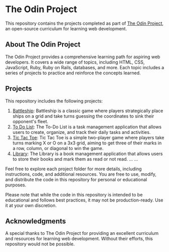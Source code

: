 # The Odin Project

This repository contains the projects completed as part of [The Odin Project](https://www.theodinproject.com/), an open-source curriculum for learning web development.

## About The Odin Project

The Odin Project provides a comprehensive learning path for aspiring web developers. It covers a wide range of topics, including HTML, CSS, JavaScript, Ruby, Ruby on Rails, databases, and more. Each topic includes a series of projects to practice and reinforce the concepts learned.

## Projects

This repository includes the following projects:

1. [Battleship](TOP/battleship): Battleship is a classic game where players strategically place ships on a grid and take turns guessing the coordinates to sink their opponent's fleet.
2. [To Do List](TOP/to-do-list): The To-Do List is a task management application that allows users to create, organize, and track their daily tasks and activities.
3. [Tic Tac Toe](TOP/tic-tac-toe): Tic Tac Toe is a simple two-player game where players take turns marking X or O on a 3x3 grid, aiming to get three of their marks in a row, column, or diagonal to win the game.
4. [Library](TOP/library): The Library is a book management application that allows users to store their books and mark them as read or not read.
   ...
   ...

Feel free to explore each project folder for more details, including instructions, code, and additional resources.
You are free to use, modify, and distribute the code in this repository for personal or educational purposes.

Please note that while the code in this repository is intended to be educational and follows best practices, it may not be production-ready. Use it at your own discretion.

## Acknowledgments

A special thanks to The Odin Project for providing an excellent curriculum and resources for learning web development. Without their efforts, this repository would not be possible.
